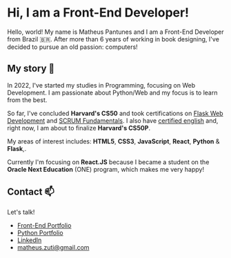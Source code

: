 
# Hi, I am a Front-End Developer!

Hello, world! My name is Matheus Pantunes and I am a Front-End Developer from Brazil 🇧🇷. After more than 6 years of working in book designing, I've decided to pursue an old passion: computers!

## My story  💬
In 2022, I've started my studies in Programming, focusing on Web Development. I am passionate about Python/Web and my focus is to learn from the best.

So far, I've concluded **Harvard's CS50** and took certifications on [Flask Web Development](https://www.udemy.com/certificate/UC-1512d5cf-228f-43f0-8f21-156731f0783c/) and [SCRUM Fundamentals](https://www.scrumstudy.com/certification/verify?type=SFC&number=960552). I also have [certified english](https://www.efset.org/cert/QQKJU7) and, right now, I am about to finalize **Harvard's CS50P**.

My areas of interest includes: **HTML5**, **CSS3**, **JavaScript**, **React**, **Python** & **Flask**,. 

Currently I'm focusing on **React.JS** because I became a student on the **Oracle Next Education** (ONE) program, which makes me very happy!


## Contact 📫
Let's talk!
* [Front-End Portfolio](https://amigodalua.github.io/portfolio-front/)
* [Python Portfolio](https://portfolio-ms95.onrender.com/)
* [LinkedIn](https://www.linkedin.com/in/matheus-pereira-antunes-5237ba260/)
* matheus.zuti@gmail.com



